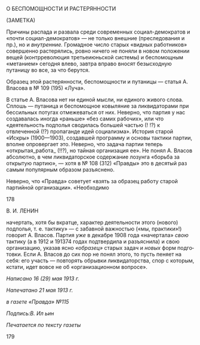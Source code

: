 О БЕСПОМОЩНОСТИ И РАСТЕРЯННОСТИ

(ЗАМЕТКА)

Причины распада и развала среди современных социал-демократов и «почти социал-демократов» — не только внешние (преследования и пр.), но и _внутренние._ Громадное число старых «видных работников» совершенно растерялись, ровно ничего не поняли в новом положении вещей (контрреволюция третьеиюньской системы) и беспомощным «метанием» сегодня влево, завтра вправо вносят безысходную путаницу во все, за что берутся.

Образец этой растерянности, беспомощности и путаницы — статья А. Власова в № 109 (195) «Луча».

В статье А. Власова нет ни единой мысли, ни единого живого слова. Сплошь — пу­таница и беспомощное ковыляние за ликвидаторами при бессильных потугах отмеже­ваться от них. Неверно, что партия у нас создавалась иногда «раньше» «без самих ра­бочих», или что «деятельность подполья сводилась большей частью (! !?) к отвлеченной (!?) пропаганде идей социализма». История старой «Искры» (1900—1903), создавшей программу и основы тактики партии, вполне опровергает это. Неверно, что задача пар­тии теперь «открытая_работа_ (!!?), но тайная организация ее». Не понял А. Власов аб­солютно, в чем ликвидаторское содержание лозунга «борьба за открытую партию», — хотя в № 108 (312) «Правды» это в десятый раз самым популярным образом разъясне­но.

Неверно, что «Правда» советует «взять за образец работу старой партийной органи­зации». «Необходимо

  

178

  

В. И. ЛЕНИН

  

начертать, хотя бы вкратце, характер деятельности этого (нового) подполья, т. е. такти­ку» — с забавной важностью («мы, практики»!) говорит А. Власов. Партия _уже_ в де­кабре 1908 года «начертала» _свою_ тактику (а в 1912 и 191374 годах подтвердила и разъ­яснила) и свою организацию, указав ясно _«образец»_ старых задач и _новых_ форм подго­товки. Если А. Власов до сих пор не понял этого, то пусть пеняет на себя: его участь — повторять обрывки ликвидаторства, спор с которым, кстати, идет вовсе не об «органи­зационном вопросе».

  

_Написано 16 (29) мая 1913 г._

_Напечатано 21 мая 1913 г._

_в газете «Правда» №115_

_Подпись:В. Ил ьин_

  

_Печатается по тексту газеты_

  

179